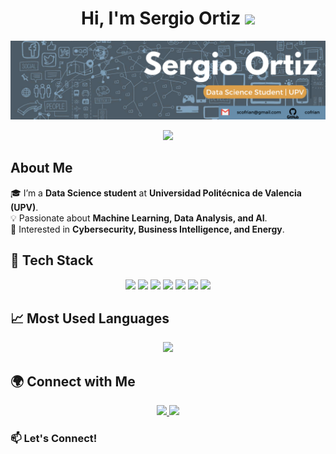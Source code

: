 <h1 align="center">Hi, I'm Sergio Ortiz <img src="https://media.giphy.com/media/hvRJCLFzcasrR4ia7z/giphy.gif" width="35"></h1>

<p align="center">
  <img src="https://github.com/cofrian/cofrian/blob/f7470ff26a9ae39a97799442879d55f98dba9db6/Banner_Sergio_Ortiz.png" width="1500">
</p>

<p align="center">
  <a href="https://github.com/DenverCoder1/readme-typing-svg">
    <img src="https://readme-typing-svg.herokuapp.com?font=Time+New+Roman&color=%23C8BE25&size=25&center=true&vCenter=true&width=600&height=100&lines=+Data+Science+Enthusiast+|+Machine+Learning;Always+learning+new+things">
  </a>
</p>

## About Me  
🎓 I’m a **Data Science student** at **Universidad Politécnica de Valencia (UPV)**.  
💡 Passionate about **Machine Learning, Data Analysis, and AI**.  
🚀 Interested in **Cybersecurity, Business Intelligence, and Energy**.  

## 🚀 Tech Stack  
<p align="center">
  <img src="https://img.shields.io/badge/Python-3776AB?style=for-the-badge&logo=python&logoColor=white">
  <img src="https://img.shields.io/badge/R-276DC3?style=for-the-badge&logo=r&logoColor=white">
  <img src="https://img.shields.io/badge/SQL-4479A1?style=for-the-badge&logo=sql&logoColor=white">
  <img src="https://img.shields.io/badge/Streamlit-FF4B4B?style=for-the-badge&logo=streamlit&logoColor=white">
  <img src="https://img.shields.io/badge/Pandas-150458?style=for-the-badge&logo=pandas&logoColor=white">
  <img src="https://img.shields.io/badge/NumPy-013243?style=for-the-badge&logo=numpy&logoColor=white">
  <img src="https://img.shields.io/badge/MATLAB-0076A8?style=for-the-badge&logo=matlab&logoColor=white">
</p>

## 📈 Most Used Languages  
<p align="center">
  <img src="https://github-readme-stats.vercel.app/api/top-langs/?username=cofrian&layout=compact&theme=radical" width="400">
</p>

## 🌍 Connect with Me  
<p align="center">
  <a href="https://es.linkedin.com/in/sergio-ortiz-montesinos-803719290">
    <img src="https://img.shields.io/badge/LinkedIn-Profile-blue?logo=linkedin&style=for-the-badge">
  </a>
  <a href="mailto:scofrian@gmail.com">
    <img src="https://img.shields.io/badge/Email-Gmail-red?logo=gmail&style=for-the-badge">
  </a>
</p>

### 📫 Let's Connect! 











